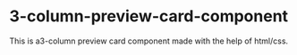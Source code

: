 # 3-column-preview-card-component
This is a3-column preview card component made with the help of html/css.

